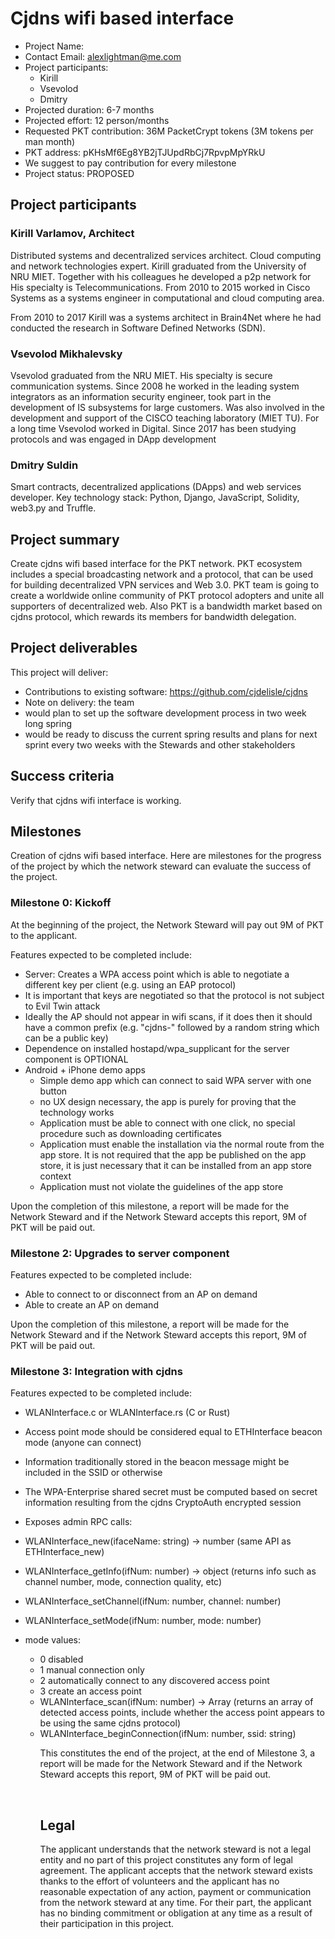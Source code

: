 
# Cjdns wifi based interface #

* Project Name: 
* Contact Email: alexlightman@me.com
* Project participants:
  * Kirill
  * Vsevolod
  * Dmitry
* Projected duration: 6-7 months
* Projected effort: 12 person/months
* Requested PKT contribution: 36M PacketCrypt tokens (3M tokens per man month)
* PKT address: pKHsMf6Eg8YB2jTJUpdRbCj7RpvpMpYRkU
* We suggest to pay contribution for every milestone
* Project status: PROPOSED

## Project participants ##

### Kirill Varlamov, Architect ###
Distributed systems and decentralized services аrchitect. Cloud computing and network technologies expert. Kirill graduated from the University of NRU MIET. Together with his colleagues he developed a p2p network for 
His specialty is Telecommunications. From 2010 to 2015 worked in Cisco Systems as a systems engineer in computational and cloud computing area. 
 
From 2010 to 2017 Kirill was a systems architect in Brain4Net where he had conducted the research in Software Defined Networks (SDN).
 
 ### Vsevolod Mikhalevsky ### 
Vsevolod graduated from the NRU MIET. His specialty is secure communication systems. Since 2008 he worked in the leading system integrators as an information security engineer, took part in the development of IS subsystems for large customers. Was also involved in the development and support of the CISCO teaching laboratory (MIET TU). For a long time Vsevolod worked in Digital. Since 2017  has been studying protocols and was engaged in DApp development
 
 ### Dmitry Suldin ### 
Smart contracts, decentralized applications (DApps) and web services developer. Key technology stack: Python, Django, JavaScript, Solidity, web3.py and Truffle.

 ## Project summary  ##

Create cjdns wifi based interface for the PKT network. PKT ecosystem includes a special broadcasting network and a protocol, that can be used for building decentralized VPN services and Web 3.0. PKT team is going to create a worldwide online community of PKT protocol adopters and unite all supporters of decentralized web. Also PKT is a bandwidth market based on cjdns protocol, which rewards its members for bandwidth delegation. 

 ## Project deliverables  ##
This project will deliver:
* Contributions to existing software: https://github.com/cjdelisle/cjdns
* Note on delivery: the team 
 * would plan to set up the software development process in two week long spring
 * would be ready to discuss the current spring results and plans for next sprint every two weeks with the Stewards and other stakeholders


 ## Success criteria  ##

Verify that cjdns wifi interface is working. 

## Milestones  ##
Creation of cjdns wifi based interface. Here are milestones for the progress of the project by which the network steward can evaluate the success of the project.

### Milestone 0: Kickoff
At the beginning of the project, the Network Steward will pay out 9M of PKT to the applicant.

Features expected to be completed include:
   * Server: Creates a WPA access point which is able to negotiate a different key per client (e.g. using an EAP protocol)
   * It is important that keys are negotiated so that the protocol is not subject to Evil Twin attack
   * Ideally the AP should not appear in wifi scans, if it does then it should have a common prefix (e.g. "cjdns-" followed by a random string which can be a public key)
   * Dependence on installed hostapd/wpa_supplicant for the server component is OPTIONAL
   * Android + iPhone demo apps
     * Simple demo app which can connect to said WPA server with one button
     * no UX design necessary, the app is purely for proving that the technology works
     * Application must be able to connect with one click, no special procedure such as downloading certificates
     * Application must enable the installation via the normal route from the app store. It is not required that the app be published on the app store, it is just necessary that it can be installed from an app store context
     * Application must not violate the guidelines of the app store
 
Upon the completion of this milestone, a report will be made for the Network Steward and if the Network Steward accepts this report, 9M of PKT will be paid out.

### Milestone 2: Upgrades to server component  ##
Features expected to be completed include:
   * Able to connect to or disconnect from an AP on demand
   * Able to create an AP on demand

Upon the completion of this milestone, a report will be made for the Network Steward and if the Network Steward accepts this report, 9M of PKT will be paid out.
  

 ### Milestone 3: Integration with cjdns  ##

Features expected to be completed include:

* WLANInterface.c or WLANInterface.rs (C or Rust)
* Access point mode should be considered equal to ETHInterface beacon mode (anyone can connect)
* Information traditionally stored in the beacon message might be included in the SSID or otherwise
* The WPA-Enterprise shared secret must be computed based on secret information resulting from the cjdns CryptoAuth encrypted session
* Exposes admin RPC calls:
 * WLANInterface_new(ifaceName: string) -> number (same API as ETHInterface_new)
 * WLANInterface_getInfo(ifNum: number) -> object (returns info such as channel number, mode, connection quality, etc)
 * WLANInterface_setChannel(ifNum: number, channel: number)
 * WLANInterface_setMode(ifNum: number, mode: number)

* mode values:
  * 0 disabled
  * 1 manual connection only
  * 2 automatically connect to any discovered access point
  * 3 create an access point
  * WLANInterface_scan(ifNum: number) -> Array<object> (returns an array of detected access points, include whether the access point appears to be using the same cjdns protocol)
  * WLANInterface_beginConnection(ifNum: number, ssid: string)

This constitutes the end of the project, at the end of Milestone 3, a report will be made for the Network Steward and if the Network Steward accepts this report, 9M of PKT will be paid out.






&nbsp;

## Legal ##

The applicant understands that the network steward is not a legal entity and no part of this
project constitutes any form of legal agreement. The applicant accepts that the network steward
exists thanks to the effort of volunteers and the applicant has no reasonable expectation of any
action, payment or communication from the network steward at any time. For their part, the
applicant has no binding commitment or obligation at any time as a result of their participation
in this project.
